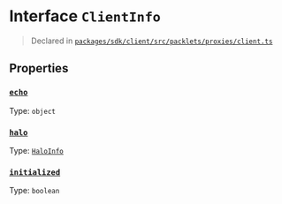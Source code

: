 # Interface `ClientInfo`
> Declared in [`packages/sdk/client/src/packlets/proxies/client.ts`]()


## Properties
### [`echo`](https://github.com/dxos/protocols/blob/main/packages/sdk/client/src/packlets/proxies/client.ts#L75)
Type: `object`
### [`halo`](https://github.com/dxos/protocols/blob/main/packages/sdk/client/src/packlets/proxies/client.ts#L76)
Type: [`HaloInfo`](/api/@dxos/client/interfaces/HaloInfo)
### [`initialized`](https://github.com/dxos/protocols/blob/main/packages/sdk/client/src/packlets/proxies/client.ts#L74)
Type: `boolean`